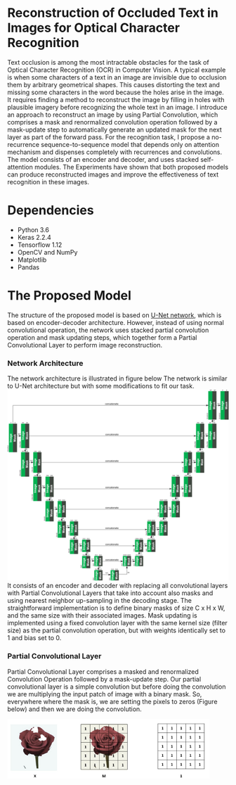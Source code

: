# Reconstruction of Occluded Text in Images for Optical Character Recognition


Text occlusion is among the most intractable obstacles for the task of Optical
Character Recognition (OCR) in Computer Vision. A typical example
is when some characters of a text in an image are invisible due to occlusion
them by arbitrary geometrical shapes. This causes distorting the text and
missing some characters in the word because the holes arise in the image. It
requires finding a method to reconstruct the image by filling in holes with
plausible imagery before recognizing the whole text in an image. I introduce
an approach to reconstruct an image by using Partial Convolution,
which comprises a mask and renormalized convolution operation followed
by a mask-update step to automatically generate an updated mask for the
next layer as part of the forward pass. For the recognition task, I propose
a no-recurrence sequence-to-sequence model that depends only on attention
mechanism and dispenses completely with recurrences and convolutions. The
model consists of an encoder and decoder, and uses stacked self-attention
modules. The Experiments have shown that both proposed models can produce
reconstructed images and improve the effectiveness of text recognition
in these images.


# Dependencies
  - Python 3.6
  - Keras 2.2.4
  - Tensorflow 1.12
  - OpenCV and NumPy
  - Matplotlib
  - Pandas
  
# The Proposed Model
The structure of the proposed model is based on [U-Net network](https://arxiv.org/abs/1505.04597), which
is based on encoder-decoder architecture. However, instead of using normal
convolutional operation, the network uses stacked partial convolution
operation and mask updating steps, which together form a Partial Convolutional
Layer to perform image reconstruction.

### Network Architecture
The network architecture is illustrated in figure below The network is similar to U-Net architecture 
but with some modifications to fit our task. ![](image/architecture.png)
It consists of an encoder and decoder with replacing all convolutional layers with Partial Convolutional 
Layers that take into account also masks and using nearest neighbor up-sampling in the decoding stage. 
The straightforward implementation is to define binary masks of size C x H x W, and the same size with 
their associated images. Mask updating is implemented using a fixed convolution layer with the same 
kernel size (filter size) as the partial convolution operation, but with weights identically set 
to 1 and bias set to 0.

### Partial Convolutional Layer
Partial Convolutional Layer comprises a masked and renormalized Convolution
Operation followed by a mask-update step. Our partial convolutional
layer is a simple convolution but before
doing the convolution we are multiplying the input patch of image with a
binary mask. So, everywhere where the mask is, we are setting the pixels to
zeros (Figure below) and then we are doing the convolution.

![](image/Pconv.png)
